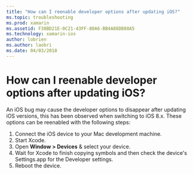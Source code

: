 ```yaml
---
title: "How can I reenable developer options after updating iOS?"
ms.topic: troubleshooting
ms.prod: xamarin
ms.assetid: F38BD21E-0C21-43FF-80A6-BB4A88DB88A5
ms.technology: xamarin-ios
author: lobrien
ms.author: laobri
ms.date: 04/03/2018
---
```


# How can I reenable developer options after updating iOS?

An iOS bug may cause the developer options to disappear after updating iOS versions, this has been observed when switching to iOS 8.x. These options can be reenabled with the following steps:

1. Connect the iOS device to your Mac development machine.
2. Start Xcode.
3. Open **Window > Devices** & select your device.
4. Wait for Xcode to finish copying symbols and then check the device's Settings.app for the Developer settings.
5. Reboot the device.
